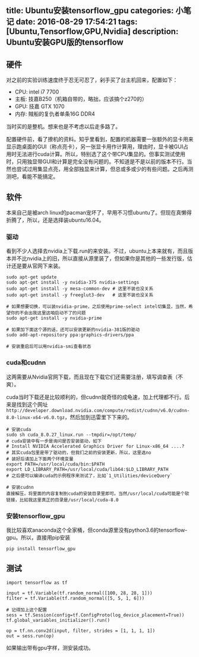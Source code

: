 title: Ubuntu安装tensorflow_gpu
categories: 小笔记
date: 2016-08-29 17:54:21
tags: [Ubuntu,Tensorflow,GPU,Nvidia]
description: Ubuntu安装GPU版的tensorflow
---

## 硬件
对之前的实验训练速度终于忍无可忍了，剁手买了台主机回来，配置如下：
* CPU: intel i7 7700
* 主板: 技嘉B250（机箱自带的，略拙，应该搞个z270的）
* GPU: 技嘉 GTX 1070
* 内存: 賊船的复仇者单条16G DDR4

当时买的是整机。想来也是不考虑以后走多路了。

配置硬件前，看了撩机的资料。知乎里看到，配置的机器需要一张额外的显卡用来显示跑桌面的GUI（称点亮卡），另一张显卡用作计算用，理由时，显卡被GUI占用时无法进行cuda计算。所以，特别选了这个带CPU集显的。但事实测试使用时，只用独显带GUI和计算是完全没有问题的。不知道是不是以前的版本不行。当然也尝试过用集显点亮，用全部独显来计算，但总或多或少的有些问题。之后再测测吧，看能不能搞定。

## 软件
本来自己是被arch linux的pacman宠坏了，早用不习惯ubuntu了。但现在真懒得折腾了，所以，还是选择装ubuntu16.04。

### 驱动
看到不少人选择去nvidia上下载.run的来安装。不过，ubuntu上本来就有，而且版本并不比nvidia上的旧，所以直接从源里装了，但如果你是其他的一些发行版，估计还是要从官网下来装。
```
sudo apt-get update
sudo apt-get install -y nvidia-375 nvidia-settings
sudo apt-get install -y mesa-common-dev # 这里不装也没关系
sudo apt-get install -y freeglut3-dev   # 这里不装也没关系

# 如果想要切换，可以装nvidia-prime，之后使用prime-select intel切集显，当然，希望你的不会出我这里这咱启动不了的问题
sudo apt-get install -y nvidia-prime

# 如果加下面这个源的话，还可以安装更新的nvidia-381版的驱动
sudo add-apt-repository ppa:graphics-drivers/ppa

# 安装重启后可以用nvidia-smi查看状态
```

### cuda和cudnn
这两需要从Nvidia官网下载，而且现在下载它们还需要注册，填写调查表（不爽）。

cuda当时下载还是比较顺利的，但cudnn就奇怪的成龟速，加上代理都不行。后来是找到这个网址`http://developer.download.nvidia.com/compute/redist/cudnn/v6.0/cudnn-8.0-linux-x64-v6.0.tgz`，然后加到迅雷里下下来的。

```
# 安装cuda
sudo sh cuda_8.0.27_linux.run --tmpdir=/opt/temp/
# cuda安装中有一步是询问是否安装驱动，如下
# Install NVIDIA Accelerated Graphics Driver for Linux-x86_64 ....? 
# 其实cuda包里是带了驱动的，但我们之前的安装更新，所以，这里选no
# 装好后请加上下面两个环境变量
export PATH=/usr/local/cuda/bin:$PATH
export LD_LIBRARY_PATH=/usr/local/cuda/lib64:$LD_LIBRARY_PATH
# 之后便可以编译cuda的示例程序来测试了，比如`1_Utilities/deviceQuery`

# 安装cudnn
直接解压，将里面的内容复制到cuda的安装目录里即可。当然/usr/local/cuda可能是个软链接，比如我这里真正的目录是/usr/local/cuda-8.0
```

### 安装tensorflow_gpu
我比较喜欢anaconda这个全家桶，但conda源里没有python3.6的tensorflow-gpu。所以，直接用pip安装
```
pip install tensorflow_gpu
```

## 测试
```
import tensorflow as tf

input = tf.Variable(tf.random_normal([100, 28, 28, 1]))
filter = tf.Variable(tf.random_normal([5, 5, 1, 6]))

# 记得加上这个配置
sess = tf.Session(config=tf.ConfigProto(log_device_placement=True))
tf.global_variables_initializer().run()

op = tf.nn.conv2d(input, filter, strides = [1, 1, 1, 1])
out = sess.run(op)
```

如果输出带有gpu字样，测安装成功。



